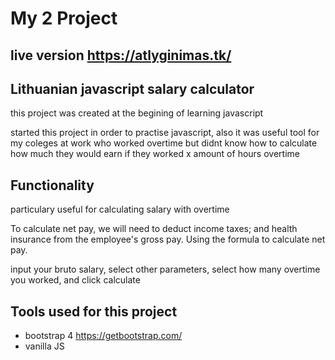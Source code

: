 # My 2 Project 

## live version https://atlyginimas.tk/ 

## Lithuanian javascript salary calculator

this project was created at the begining of learning javascript

started this project in order to practise javascript, also it was useful tool for my coleges at work who worked overtime but didnt know how to calculate how much they would earn if they worked x amount of hours overtime

## Functionality

particulary useful for calculating salary with overtime

To calculate net pay, we will need to deduct income taxes; and health insurance from the employee's gross pay. Using the formula to calculate net pay.

input your bruto salary, select other parameters, select how many overtime you worked, and click calculate

## Tools used for this project 

* bootstrap 4 https://getbootstrap.com/
* vanilla JS

